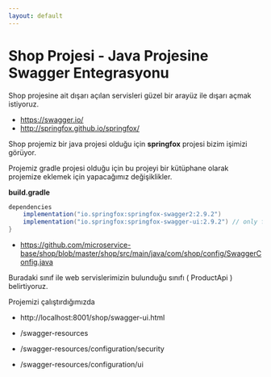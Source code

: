 ```yaml
---
layout: default
---
```

# Shop Projesi - Java Projesine Swagger Entegrasyonu

Shop projesine ait dışarı açılan servisleri güzel bir arayüz ile dışarı açmak istiyoruz.

- https://swagger.io/
- http://springfox.github.io/springfox/

Shop projemiz bir java projesi olduğu için **springfox** projesi bizim işimizi görüyor.

Projemiz gradle projesi olduğu için bu projeyi bir kütüphane olarak projemize eklemek için yapacağımız değişiklikler.


**build.gradle**

```groovy
dependencies
	implementation("io.springfox:springfox-swagger2:2.9.2")
	implementation("io.springfox:springfox-swagger-ui:2.9.2") // only for swagger-ui.html
}
```


- https://github.com/microservice-base/shop/blob/master/shop/src/main/java/com/shop/config/SwaggerConfig.java


Buradaki sınıf ile web servislerimizin bulunduğu sınıfı ( ProductApi ) belirtiyoruz.

Projemizi çalıştırdığımızda 

- http://localhost:8001/shop/swagger-ui.html

- /swagger-resources
- /swagger-resources/configuration/security
- /swagger-resources/configuration/ui
